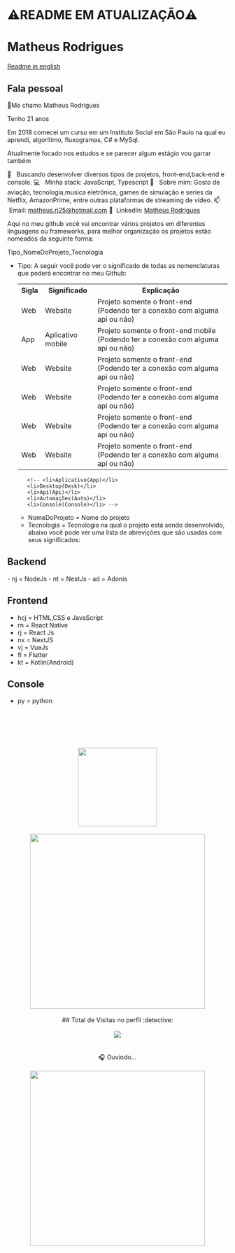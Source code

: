 <h1>⚠️README EM ATUALIZAÇÃO⚠️</h1>

<h1> Matheus Rodrigues </h1>

<a href="/README_ENG.MD">Readme in english</a>


<h2> Fala pessoal </h2>
<p style="margin-bottom:5px">👋Me chamo Matheus Rodrigues</p>
<p style="margin-bottom:5px">Tenho 21 anos</p>
<p style="margin-bottom:5px">Em 2018 comecei um curso em um Instituto Social em São Paulo na qual eu aprendi, algorítimo, fluxogramas, C# e MySql.
</p>

 <p>Atualmente focado nos estudos e se parecer algum estágio vou garrar também</p>

 :purple_heart: &nbsp; Buscando desenvolver diversos tipos de projetos, front-end,back-end e console.
 :computer: &nbsp; Minha stack: JavaScript, Typescript
 💬  &nbsp; Sobre mim: Gosto de aviação, tecnologia,musica eletrônica, games de simulação e series da Netflix, AmazonPrime, entre outras plataformas de streaming de vídeo.
 📫 &nbsp;Email: matheus.rj25@hotmail.com
 💙 &nbsp;LinkedIn: [Matheus Rodrigues](https://www.linkedin.com/in/matheus-rodrigues-29759a165) 

<p>Aqui no meu github você vai encontrar vários projetos em diferentes linguagens ou frameworks, para melhor organização os projetos estão nomeados da seguinte forma:</p>

Tipo_NomeDoProjeto_Tecnologia
<ul>
  <li>Tipo: A seguir você pode ver o significado de todas as nomenclaturas que poderá encontrar no meu Github:
  <table>
    <tr>
      <th>Sigla</th>
      <th>Significado</th>
      <th>Explicação</th>
    </tr>
    <tr>
      <td>Web</td>
      <td>Website</td>
      <td>Projeto somente o front-end (Podendo ter a conexão com alguma api ou não)</td>
    </tr>
    <tr>
      <td>App</td>
      <td>Aplicativo mobile</td>
      <td>Projeto somente o front-end mobile (Podendo ter a conexão com alguma api ou não)</td>
    </tr>
    <tr>
      <td>Web</td>
      <td>Website</td>
      <td>Projeto somente o front-end (Podendo ter a conexão com alguma api ou não)</td>
    </tr>
    <tr>
      <td>Web</td>
      <td>Website</td>
      <td>Projeto somente o front-end (Podendo ter a conexão com alguma api ou não)</td>
    </tr>
    <tr>
      <td>Web</td>
      <td>Website</td>
      <td>Projeto somente o front-end (Podendo ter a conexão com alguma api ou não)</td>
    </tr>
    <tr>
      <td>Web</td>
      <td>Website</td>
      <td>Projeto somente o front-end (Podendo ter a conexão com alguma api ou não)</td>
    </tr>
  </table>
    
       <!-- <li>Aplicativo(App)</li>
       <li>Desktop(Desk)</li>
       <li>Api(Api)</li>
       <li>Automações(Auto)</li>
       <li>Console(Console)</li> -->

 - NomeDoProjeto = Nome do projeto 
 - Tecnologia = Tecnologia na qual o projeto está sendo desenvolvido, abaixo você pode ver uma lista de abrevições que são usadas com seus significados:
 </ul>
<h2> Backend </h2>
  - nj = NodeJs
  - nt = NestJs
  - ad = Adonis
  
## Frontend
 - hcj = HTML,CSS e JavaScript
 - rn = React Native
 - rj = React Js
 - nx = NextJS
 - vj = VueJs
 - fl = Flutter
 - kt = Kotlin(Android)
 
 ## Console
 - py = python
 
<br/>
 <br/>
 <br/>
 <br/>
 <br/>
 <div align="center">
  <img height="180em" src="https://github-readme-stats.vercel.app/api/top-langs/?username=matheusrodri&layout=compact&langs_count=7&theme=dark"/>
 <br>
 <br>
 <img height="400em" src="https://github-readme-stats.vercel.app/api/wakatime?username=mathrodri25&layout=compact"/>
 <br>
 <br>
  ## Total de Visitas no perfil :detective: 
 <br>
 <br>
    <img alingn="center" src="https://profile-counter.glitch.me/matheusrodri/count.svg" />
 <br>
 <br>
 <br>
 🎧 Ouvindo...
 <br>
 <br>
 <img height="400em" src="https://spotify-github-profile.vercel.app/api/view?uid=314uddgfqeeqaepps3neyzceid7a&cover_image=true&theme=default&bar_color_cover=false"/>
 <br>
 <br>
</div>